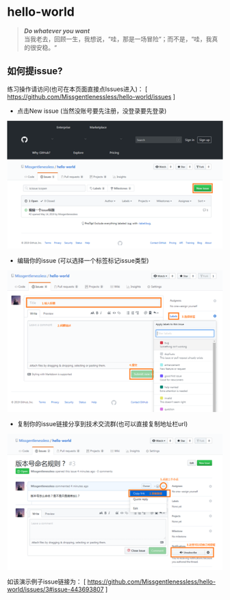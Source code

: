 # hello-world

 > ***Do whatever you want***    
 > 当我老去，回顾一生，我想说，“哇，那是一场冒险“；而不是，“哇，我真的很安稳。“
 
 
## 如何提issue?

练习操作请访问(也可在本页面直接点Issues进入)：
[ https://github.com/Missgentlenessless/hello-world/issues ]

- 点击New issue (当然没账号要先注册，没登录要先登录)
<img src= "https://github.com/Missgentlenessless/hello-world/blob/master/1.png">
 
- 编辑你的issue (可以选择一个标签标记issue类型)
<img src= "https://github.com/Missgentlenessless/hello-world/blob/master/2.png">
 
- 复制你的issue链接分享到技术交流群(也可以直接复制地址栏url)
<img src= "https://github.com/Missgentlenessless/hello-world/blob/master/3.png">
 
如该演示例子issue链接为：
[ https://github.com/Missgentlenessless/hello-world/issues/3#issue-443693807 ]


